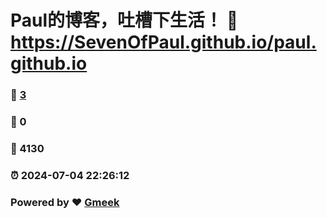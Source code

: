 # Paul的博客，吐槽下生活！ :link: https://SevenOfPaul.github.io/paul.github.io 
### :page_facing_up: [3](https://SevenOfPaul.github.io/paul.github.io/tag.html) 
### :speech_balloon: 0 
### :hibiscus: 4130 
### :alarm_clock: 2024-07-04 22:26:12 
### Powered by :heart: [Gmeek](https://github.com/Meekdai/Gmeek)
